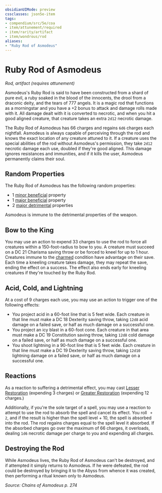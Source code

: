 ```yaml
---
obsidianUIMode: preview
cssclasses: json5e-item
tags:
- compendium/src/5e/coa
- item/attunement/required
- item/rarity/artifact
- item/wondrous/rod
aliases: 
- "Ruby Rod of Asmodeus"
---
```

# Ruby Rod of Asmodeus
*Rod, artifact (requires attunement)*  


Asmodeus's Ruby Rod is said to have been constructed from a shard of pure evil, a ruby soaked in the blood of the innocents, the drool from a draconic deity, and the tears of 777 angels. It is a magic rod that functions as a morningstar and you have a +2 bonus to attack and damage rolls made with it. All damage dealt with it is converted to necrotic, and when you hit a good aligned creature, that creature takes an extra `2d12` necrotic damage.

The Ruby Rod of Asmodeus has 66 charges and regains `6d6` charges each nightfall. Asmodeus is always capable of perceiving through the rod and knows the exact location of any creature attuned to it. If a creature uses the special abilities of the rod without Asmodeus's permission, they take `2d12` necrotic damage each use, doubled if they're good aligned. This damage ignores resistances and immunities, and if it kills the user, Asmodeus permanently claims their soul.

## Random Properties

The Ruby Rod of Asmodeus has the following random properties:

- 1 [minor beneficial](Mechanics/tables/artifact-properties-minor-beneficial-properties.md) property  
- 1 [major beneficial](Mechanics/tables/artifact-properties-major-beneficial-properties.md) property  
- 2 [major detrimental](Mechanics/tables/artifact-properties-major-detrimental-properties.md) properties  

Asmodeus is immune to the detrimental properties of the weapon.

## Bow to the King

You may use an action to expend 33 charges to use the rod to force all creatures within a 150-foot-radius to bow to you. A creature must succeed on a DC 21 Charisma saving throw or be forced to kneel for up to 1 hour. Creatures immune to the [charmed](Mechanics/Rules/conditions.md#Charmed) condition have advantage on their save. Each time a kneeling creature takes damage, they may repeat the save, ending the effect on a success. The effect also ends early for kneeling creatures if they're touched by the Ruby Rod.

## Acid, Cold, and Lightning

At a cost of 9 charges each use, you may use an action to trigger one of the following effects:

- You project acid in a 60-foot line that is 5 feet wide. Each creature in that line must make a DC 18 Dexterity saving throw, taking `12d8` acid damage on a failed save, or half as much damage on a successful one.  
- You project an icy blast in a 60-foot cone. Each creature in that area must make a DC 19 Constitution saving throw, taking `12d8` cold damage on a failed save, or half as much damage on a successful one.  
- You shoot lightning in a 90-foot line that is 5 feet wide. Each creature in that line must make a DC 19 Dexterity saving throw, taking `12d10` lightning damage on a failed save, or half as much damage on a successful one.  

## Reactions

As a reaction to suffering a detrimental effect, you may cast [Lesser Restoration](Mechanics/spells/lesser-restoration.md) (expending 3 charges) or [Greater Restoration](Mechanics/spells/greater-restoration.md) (expending 12 charges.)

Additionally, if you're the sole target of a spell, you may use a reaction to attempt to use the rod to absorb the spell and cancel its effect. You roll ` + 2`, and if the result is higher than the spell level + 10, the spell is absorbed into the rod. The rod regains charges equal to the spell level it absorbed. If the absorbed charges go over the maximum of 66 charges, it overloads, dealing `1d6` necrotic damage per charge to you and expending all charges.

## Destroying the Rod

While Asmodeus lives, the Ruby Rod of Asmodeus can't be destroyed, and if attempted it simply returns to Asmodeus. If he were defeated, the rod could be destroyed by bringing it to the Abyss from whence it was created, then performing a ritual known only to Asmodeus.

*Source: Chains of Asmodeus p. 274*